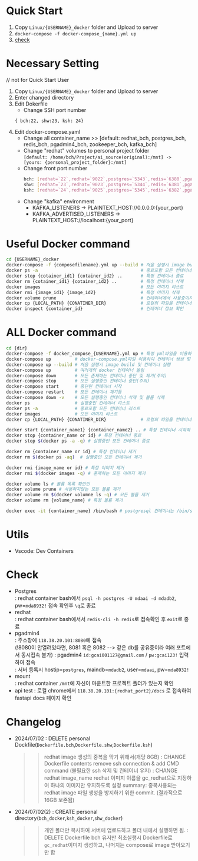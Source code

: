 # Quick Start
1. Copy `Linux/{USERNAME}_docker` folder and Upload to server
2. `docker-compose -f docker-compose_{name}.yml up`
3. [check](#check)

# Necessary Setting
// not for Quick Start User
1. Copy `Linux/{USERNAME}_docker` folder and Upload to server
2. Enter changed directory
3. Edit Dokerfile
    - Change SSH port number
    ```
    { bch:22, shw:23, ksh: 24}
    ```
4. Edit docker-compose.yaml
    - Change all container_name >> [default: redhat_bch, postgres_bch, redis_bch, pgadmin4_bch, zookeeper_bch, kafka_bch] 
    - Change "redhat" volumes to personal project folder <br>`[default: /home/bch/Project/ai_source(original):/mnt] -> [yours: {personal_project_folder}:/mnt]`
    - Change front port number
        ```bash
        bch: [redhat=`22`,redhat=`9022`,postgres=`5343`,redis=`6380`,pgadmin4=`8080`,zookeeper=`2182`,kafka=`9093`]
        shw: [redhat=`23`,redhat=`9023`,postgres=`5344`,redis=`6381`,pgadmin4=`8081`,zookeeper=`2183`,kafka=`9094`]
        ksh: [redhat=`24`,redhat=`9025`,postgres=`5345`,redis=`6382`,pgadmin4=`8082`,zookeeper=`2184`,kafka=`9095`]```
    - Change "kafka" environment
        - KAFKA_LISTENERS -> PLAINTEXT_HOST://0.0.0.0:{your_port}
        - KAFKA_ADVERTISED_LISTENERS -> PLAINTEXT_HOST://localhost:{your_port}
# Useful Docker command
```bash
cd {USERNAME}_docker
docker-compose -f {composefilename}.yml up --build # 처음 실행시 image build 및 컨테이너 실행(bch유저만 --build옵션 추가. 나머진 X)
docker ps -a                                       # 종료포함 모든 컨테이너 리스트
docker stop {cotainer_id1} {cotainer_id2} ..       # 특정 컨테이너 종료
docker rm {cotainer_id1} {cotainer_id2} ..         # 특정 컨테이너 삭제
docker images                                      # 모든 이미지 리스트
docker rmi {image_id1} {image_id2}                 # 특정 이미지 삭제
docker volume prune                                # 컨테이너에서 사용중이지 않은 volumne 삭제
docker cp {LOCAL_PATH} {CONATINER_DIR}             # 로컬의 파일을 컨테이너로 복사
docker inspect {container_id}                      # 컨테이너 정보 확인
```

# ALL Docker command
```bash
cd {dir}
docker-compose -f docker_compose_{USERNAME}.yml up # 특정 yml파일을 이용하여 컨테이너 생성
docker-compose up         # docker-compose.yml파일 이용하여 컨테이너 생성 및 실행
docker-compose up --build # 처음 실행시 image build 및 컨테이너 실행
docker-compose up         # 여러개의 docker 컨테이너 올림
docker-compose down       # 모든 존재하는 컨테이너 중단 및 제거(주의)
docker-compose stop       # 모든 실행중인 컨테이너 중단(주의)
docker-compose start      # 중단된 컨테이너 시작
docker-compose restart    # 모든 컨테이너 재기동
docker-compose down -v    # 모든 실행중인 컨테이너 삭제 및 볼륨 삭제
docker ps                 # 실행중인 컨테이너 리스트
docker ps -a              # 종료포함 모든 컨테이너 리스트
docker images             # 모든 이미지 리스트
docker cp {LOCAL_PATH} {CONATINER_DIR}             # 로컬의 파일을 컨테이너로 복사

docker start {container_name1} {container_name2} .. # 특정 컨테이너 시작작
docker stop {container_name or id} # 특정 컨테이너 종료
docker stop $(docker ps -a -q) # 실행중인 모든 컨테이너 종료

docker rm {container_name or id} # 특정 컨테이너 제거
docker rm $(docker ps -aq)  # 실행중인 모든 컨테이너 제거

docker rmi {image_name or id} # 특정 이미지 제거
docker rmi $(docker images -q) # 존재하는 모든 이미지 제거

docker volume ls # 볼륨 목록 확인인
docker volume prune # 사용하지않는 모든 볼륨 제거
docker volume rm $(docker volumne ls -q) # 모든 볼륨 제거
docker volume rm {volume_name} # 특정 볼륨 제거

docker exec -it {container_name} /bin/bash # postgresql 컨테이너는 /bin/sh
```

# Utils
- Vscode: Dev Containers

# Check
- Postgres <br>
 : redhat container bash에서 `psql -h postgres -U mdaai -d mdadb2`, pw=`mda8932!` 접속 확인후 `\q`로 종료
- redhat <br>
 : redhat container bash에서서 `redis-cli -h redis`로 접속확인 후 `exit`로 종료
- pgadmin4 <br>
 : 주소창에 `118.38.20.101:8080`에 접속 <br>
 (!8080이 안열려있다면, 8081 혹은 8082 --> 같은 db를 공유중이라 여러 포트에서 동시접속 불가)
 : pgadmin4 `id:gcai001127@gmail.com` / `pw:gcai123!` 입력하여 접속 <br>
 : 서버 등록시 hostip=`postgres`, maindb=`mdadb2`, user=`mdaai`, pw=`mda8932!`  
- mount <br>
 : redhat container `/mnt`에 자신이 마운트한 프로젝트 폴더가 있는지 확인
- api test
 : 로컬 chrome에서 `118.38.20.101:{redhat_port2}/docs` 로 접속하여 fastapi docs 페이지 확인

 # Changelog

 - 2024/07/02
 : DELETE personal Dockfile(`Dockerfile.bch`,`Dockerfile.shw`,`Dockerfile.ksh`)
   >> redhat image 생성의 중복을 막기 위해서(개당 8GB)
 : CHANGE Dockerfile contents 
   >> remove ssh connection & add CMD command (불필요한 ssh 삭제 및 컨테이너 유지)
 : CHANGE redhat image_name
   >> redhat 이미지 이름을 gc_redhat으로 지정하여 하나의 이미지만 유지하도록 설정
  summary: 중복사용되는 redhat image 파일 생성을 방지하기 위한 commit. (결과적으로 16GB 보존됨)   

 - 2024/07/02(2)
 : CREATE personal directory(`bch_docker`,`ksh_docker`,`shw_docker`)
   >> 개인 폴더만 복사하여 서버에 업로드하고 폴더 내에서 실행하면 됨.
 : DELETE Dockerfile
   >> bch 유저만 최초실행시 Dockerfile로 `gc_redhat`이미지 생성하고, 나머지는 compose로 image 받아오기만 함
  

